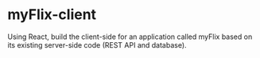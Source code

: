 # myFlix-client
 
Using React, build the client-side for an application called myFlix based on its existing server-side code (REST API and database).
